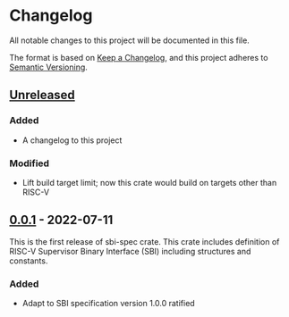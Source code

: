 # Changelog

All notable changes to this project will be documented in this file.

The format is based on [Keep a Changelog](https://keepachangelog.com/en/1.0.0/), and this project adheres
to [Semantic Versioning](https://semver.org/spec/v2.0.0.html).

## [Unreleased]

### Added
- A changelog to this project

### Modified
- Lift build target limit; now this crate would build on targets other than RISC-V

## [0.0.1] - 2022-07-11

This is the first release of sbi-spec crate. This crate includes definition of RISC-V Supervisor Binary Interface (SBI) including structures and constants.

### Added
- Adapt to SBI specification version 1.0.0 ratified

[Unreleased]: https://github.com/rustsbi/sbi-spec/compare/v0.0.1...HEAD
[0.0.1]: https://github.com/rustsbi/sbi-spec/releases/tag/v0.0.1
